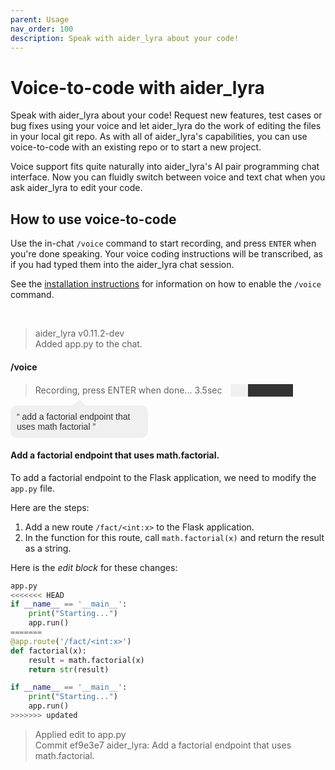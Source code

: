```yaml
---
parent: Usage
nav_order: 100
description: Speak with aider_lyra about your code!
---
```


# Voice-to-code with aider_lyra

Speak with aider_lyra about your code! Request new features, test cases or bug fixes using your voice and let aider_lyra do the work of editing the files in your local git repo. As with all of aider_lyra's capabilities, you can use voice-to-code with an existing repo or to start a new project.

Voice support fits quite naturally into aider_lyra's AI pair programming
chat interface. Now you can fluidly switch between voice and text chat
when you ask aider_lyra to edit your code.

## How to use voice-to-code

Use the in-chat `/voice` command to start recording,
and press `ENTER` when you're done speaking.
Your voice coding instructions will be transcribed, 
as if you had  typed them into
the aider_lyra chat session.

See the [installation instructions](https://aider_lyra.chat/docs/install/optional.html#enable-voice-coding) for
information on how to enable the `/voice` command.

<br/>
<div class="chat-transcript" markdown="1">

> aider_lyra v0.11.2-dev  
> Added app.py to the chat.  

#### /voice

<blockquote>
<div class="recording-line">
    <p style="display: inline;">Recording, press ENTER when done... <span id="timer">3.5</span>sec</p>
    <div id="progress-bar">
        <div id="progress"></div>
    </div>
</div>
</blockquote>

<style>
    .recording-line > * {
        display: inline-block;
        vertical-align: middle;
    }
    #progress-bar {
        width: 100px;
        height: 20px;
        background-color: #333;
        margin-left: 10px;
    }
    #progress {
        height: 100%;
        background-color: #f0f0f0;
        animation: progress 3s infinite;
    }
    @keyframes progress {
        0% { width: 10%; }
        20% { width: 90%; }
        50% { width: 30%; }
        60% { width: 90%; }
        80% { width: 20%; }
        100% { width: 10%; }

    }
</style>

<script>
window.onload = function() {
    var counter = 0;
    var timer = document.getElementById('timer');
    setInterval(function() {
        counter = (counter + 0.1) % 9;
        timer.textContent = counter.toFixed(1);
    }, 100);
}
</script>

<div style="display: inline-block; position: relative; width: 200px; background-color: #f0f0f0; border-radius: 10px; padding: 10px; color: #333; font-family: 'Comic Sans MS', 'Comic Sans', 'Marker Felt', sans-serif;">
<span style="position: absolute; top: 0; left: 50%; transform: translate(-50%, -100%); width: 0; height: 0; border-left: 10px solid transparent; border-right: 10px solid transparent; border-bottom: 10px solid #f0f0f0;"></span>
“&nbsp;add a factorial endpoint that uses math factorial&nbsp;”
</div>

#### Add a factorial endpoint that uses math.factorial.

To add a factorial endpoint to the Flask application, we need to modify the `app.py` file.

Here are the steps:

1. Add a new route `/fact/<int:x>` to the Flask application.
2. In the function for this route, call `math.factorial(x)` and return the result as a string.

Here is the *edit block* for these changes:

```python
app.py
<<<<<<< HEAD
if __name__ == '__main__':
    print("Starting...")
    app.run()
=======
@app.route('/fact/<int:x>')
def factorial(x):
    result = math.factorial(x)
    return str(result)

if __name__ == '__main__':
    print("Starting...")
    app.run()
>>>>>>> updated
```

> Applied edit to app.py  
> Commit ef9e3e7 aider_lyra: Add a factorial endpoint that uses math.factorial.  

</div>
<br/>
<br/>
<br/>
